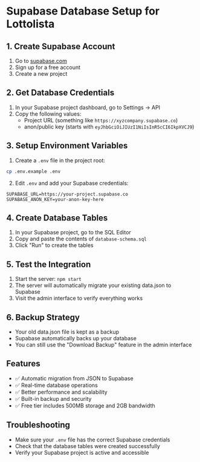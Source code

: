 # Supabase Database Setup for Lottolista

## 1. Create Supabase Account
1. Go to [supabase.com](https://supabase.com)
2. Sign up for a free account
3. Create a new project

## 2. Get Database Credentials
1. In your Supabase project dashboard, go to Settings → API
2. Copy the following values:
   - Project URL (something like `https://xyzcompany.supabase.co`)
   - anon/public key (starts with `eyJhbGciOiJIUzI1NiIsInR5cCI6IkpXVCJ9`)

## 3. Setup Environment Variables
1. Create a `.env` file in the project root:
```bash
cp .env.example .env
```

2. Edit `.env` and add your Supabase credentials:
```
SUPABASE_URL=https://your-project.supabase.co
SUPABASE_ANON_KEY=your-anon-key-here
```

## 4. Create Database Tables
1. In your Supabase project, go to the SQL Editor
2. Copy and paste the contents of `database-schema.sql`
3. Click "Run" to create the tables

## 5. Test the Integration
1. Start the server: `npm start`
2. The server will automatically migrate your existing data.json to Supabase
3. Visit the admin interface to verify everything works

## 6. Backup Strategy
- Your old data.json file is kept as a backup
- Supabase automatically backs up your database
- You can still use the "Download Backup" feature in the admin interface

## Features
- ✅ Automatic migration from JSON to Supabase
- ✅ Real-time database operations
- ✅ Better performance and scalability
- ✅ Built-in backup and security
- ✅ Free tier includes 500MB storage and 2GB bandwidth

## Troubleshooting
- Make sure your `.env` file has the correct Supabase credentials
- Check that the database tables were created successfully
- Verify your Supabase project is active and accessible